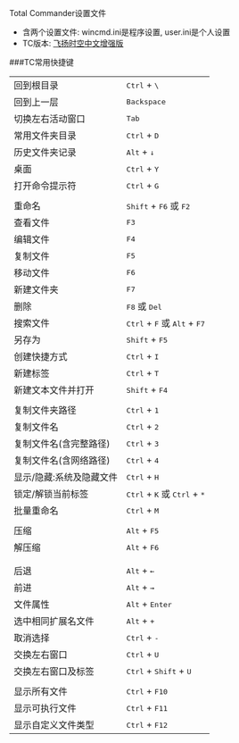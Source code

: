 Total Commander设置文件

- 含两个设置文件: wincmd.ini是程序设置, user.ini是个人设置
- TC版本: [飞扬时空中文增强版](http://iyoung.blog.163.com/blog/static/16678880720161190947891/)

###TC常用快捷键

| | |
| :--- | :--- |
| 回到根目录 | <kbd>Ctrl</kbd> + <kbd>\\</kbd> |
| 回到上一层 | <kbd>Backspace</kbd> |
| 切换左右活动窗口 | <kbd>Tab</kbd> |
| 常用文件夹目录 | <kbd>Ctrl</kbd> + <kbd>D</kbd> |
| 历史文件夹记录 | <kbd>Alt</kbd> + <kbd>↓</kbd> |
| 桌面 | <kbd>Ctrl</kbd> + <kbd>Y</kbd> |
| 打开命令提示符 | <kbd>Ctrl</kbd> + <kbd>G</kbd> |
| | |
| 重命名 | <kbd>Shift</kbd> + <kbd>F6</kbd> 或 <kbd>F2</kbd> |
| 查看文件 | <kbd>F3</kbd> |
| 编辑文件 | <kbd>F4</kbd> |
| 复制文件 | <kbd>F5</kbd> |
| 移动文件 | <kbd>F6</kbd> |
| 新建文件夹 | <kbd>F7</kbd> |
| 删除 | <kbd>F8</kbd> 或 <kbd>Del</kbd> |
| 搜索文件 | <kbd>Ctrl</kbd> + <kbd>F</kbd> 或 <kbd>Alt</kbd> + <kbd>F7</kbd> |
| 另存为 | <kbd>Shift</kbd> + <kbd>F5</kbd> |
| 创建快捷方式 | <kbd>Ctrl</kbd> + <kbd>I</kbd> |
| 新建标签 | <kbd>Ctrl</kbd> + <kbd>T</kbd> |
| 新建文本文件并打开 | <kbd>Shift</kbd> + <kbd>F4</kbd> |
| | |
| 复制文件夹路径 | <kbd>Ctrl</kbd> + <kbd>1</kbd> |
| 复制文件名 | <kbd>Ctrl</kbd> + <kbd>2</kbd> |
| 复制文件名(含完整路径) | <kbd>Ctrl</kbd> + <kbd>3</kbd> |
| 复制文件名(含网络路径) | <kbd>Ctrl</kbd> + <kbd>4</kbd> |
| 显示/隐藏:系统及隐藏文件 | <kbd>Ctrl</kbd> + <kbd>H</kbd> |
| 锁定/解锁当前标签 | <kbd>Ctrl</kbd> + <kbd>K</kbd> 或 <kbd>Ctrl</kbd> + <kbd>*</kbd> |
| 批量重命名 | <kbd>Ctrl</kbd> + <kbd>M</kbd> |
| | |
| 压缩 | <kbd>Alt</kbd> + <kbd>F5</kbd> |
| 解压缩 | <kbd>Alt</kbd> + <kbd>F6</kbd> |
| | |
| | |
| 后退 | <kbd>Alt</kbd> + <kbd>←</kbd> |
| 前进 | <kbd>Alt</kbd> + <kbd>→</kbd> |
| 文件属性 | <kbd>Alt</kbd> + <kbd>Enter</kbd> |
| 选中相同扩展名文件 | <kbd>Alt</kbd> + <kbd>+</kbd> |
| 取消选择 | <kbd>Ctrl</kbd> + <kbd>-</kbd> |
| 交换左右窗口 | <kbd>Ctrl</kbd> + <kbd>U</kbd> |
| 交换左右窗口及标签 | <kbd>Ctrl</kbd> + <kbd>Shift</kbd> + <kbd>U</kbd> |
| | |
| 显示所有文件 | <kbd>Ctrl</kbd> + <kbd>F10</kbd> |
| 显示可执行文件 | <kbd>Ctrl</kbd> + <kbd>F11</kbd> |
| 显示自定义文件类型 | <kbd>Ctrl</kbd> + <kbd>F12</kbd> |



